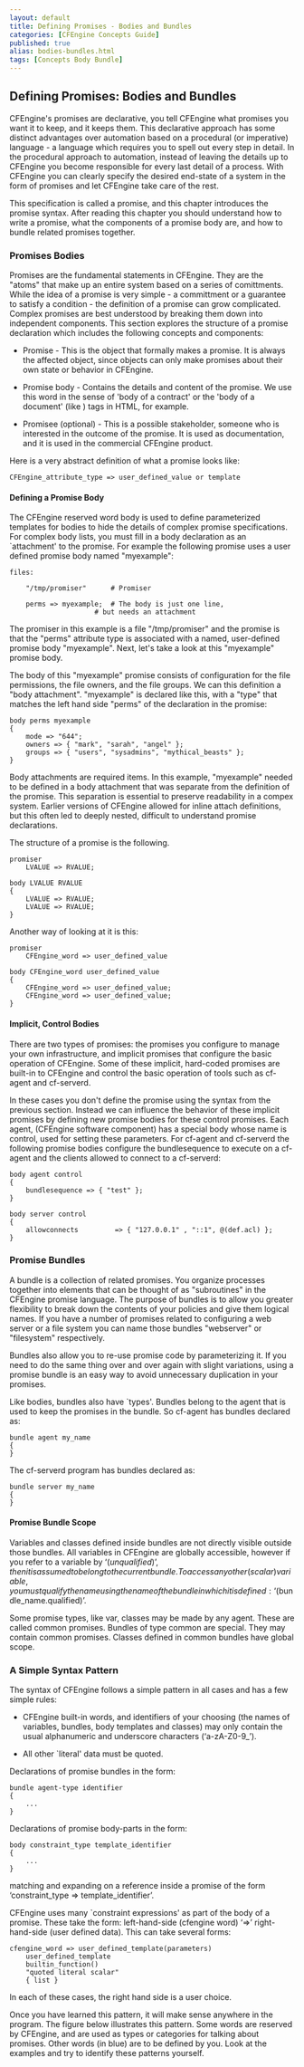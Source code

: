 ```yaml
---
layout: default
title: Defining Promises - Bodies and Bundles
categories: [CFEngine Concepts Guide]
published: true
alias: bodies-bundles.html
tags: [Concepts Body Bundle]
---
```


## Defining Promises: Bodies and Bundles

CFEngine's promises are declarative, you tell CFEngine what promises
you want it to keep, and it keeps them.  This declarative approach has
some distinct advantages over automation based on a procedural (or
imperative) language - a language which requires you to spell out
every step in detail.  In the procedural approach to automation,
instead of leaving the details up to CFEngine you become responsible
for every last detail of a process.  With CFEngine you can clearly
specify the desired end-state of a system in the form of promises and
let CFEngine take care of the rest.

This specification is called a promise, and this chapter introduces
the promise syntax.  After reading this chapter you should understand
how to write a promise, what the components of a promise body are, and
how to bundle related promises together.

### Promises Bodies

Promises are the fundamental statements in CFEngine. They are the
"atoms" that make up an entire system based on a series of
comittments.  While the idea of a promise is very simple - a
committment or a guarantee to satisfy a condition - the definition of
a promise can grow complicated.  Complex promises are best understood
by breaking them down into independent components. This section
explores the structure of a promise declaration which includes the
following concepts and components:

* Promise - This is the object that formally makes a promise. It is always
    the affected object, since objects can only make promises about
    their own state or behavior in CFEngine. 

* Promise body - Contains the details and content of the promise. We use this word in the sense of 'body of a contract' or
    the 'body of a document'  (like <body>) tags in HTML, for example.

* Promisee (optional) - This is a possible stakeholder, someone who is interested in the
    outcome of the promise. It is used as documentation, and it is
    used in the commercial CFEngine product. 

Here is a very abstract definition of what a promise looks like:

    CFEngine_attribute_type => user_defined_value or template

#### Defining a Promise Body 

The CFEngine reserved word body is used to define parameterized
templates for bodies to hide the details of complex promise
specifications. For complex body lists, you must fill in a body
declaration as an `attachment' to the promise.  For example the
following promise uses a user defined promise body named "myexample":

    files:

        "/tmp/promiser"      # Promiser

        perms => myexample;  # The body is just one line, 
                         # but needs an attachment

The promiser in this example is a file "/tmp/promiser" and the promise
is that the "perms" attribute type is associated with a named,
user-defined promise body "myexample".  Next, let's take a look at
this "myexample" promise body.

The body of this "myexample" promise consists of configuration for the
file permissions, the file owners, and the file groups.  We can this
definition a "body attachment".  "myexample" is declared like this,
with a "type" that matches the left hand side "perms" of the
declaration in the promise:

    body perms myexample
    {
        mode => "644";
        owners => { "mark", "sarah", "angel" };
        groups => { "users", "sysadmins", "mythical_beasts" };
    }

Body attachments are required items. In this example, "myexample"
needed to be defined in a body attachment that was separate from the
definition of the promise.  This separation is essential to preserve
readability in a compex system.  Earlier versions of CFEngine allowed
for inline attach definitions, but this often led to deeply nested,
difficult to understand promise declarations.

The structure of a promise is the following.

    promiser
        LVALUE => RVALUE;
     
    body LVALUE RVALUE
    {
        LVALUE => RVALUE;
        LVALUE => RVALUE;
    }

Another way of looking at it is this:

    promiser
        CFEngine_word => user_defined_value

    body CFEngine_word user_defined_value
    {
        CFEngine_word => user_defined_value;
        CFEngine_word => user_defined_value;
    }

#### Implicit, Control Bodies

There are two types of promises: the promises you configure to manage
your own infrastructure, and implicit promises that configure the
basic operation of CFEngine.  Some of these implicit, hard-coded
promises are built-in to CFEngine and control the basic operation of
tools such as cf-agent and cf-serverd.

In these cases you don't define the promise using the syntax from the
previous section.  Instead we can influence the behavior of these
implicit promises by defining new promise bodies for these control
promises. Each agent, (CFEngine software component) has a special body
whose name is control, used for setting these parameters. For cf-agent
and cf-serverd the following promise bodies configure the
bundlesequence to execute on a cf-agent and the clients allowed to
connect to a cf-serverd:

    body agent control
    { 
        bundlesequence => { "test" };
    }

    body server control
    {
        allowconnects         => { "127.0.0.1" , "::1", @(def.acl) };
    }

### Promise Bundles

A bundle is a collection of related promises.  You organize processes
together into elements that can be thought of as "subroutines" in the
CFEngine promise language. The purpose of bundles is to allow you
greater flexibility to break down the contents of your policies and
give them logical names.  If you have a number of promises related to
configuring a web server or a file system you can name those bundles
"webserver" or "filesystem" respectively.

Bundles also allow you to re-use promise code by parameterizing it.
If you need to do the same thing over and over again with slight
variations, using a promise bundle is an easy way to avoid unnecessary
duplication in your promises.

Like bodies, bundles also have `types'. Bundles belong to the agent
that is used to keep the promises in the bundle. So cf-agent has
bundles declared as:

    bundle agent my_name
    {
    }

The cf-serverd program has bundles declared as:

    bundle server my_name
    {
    }

#### Promise Bundle Scope

Variables and classes defined inside bundles are not directly visible
outside those bundles. All variables in CFEngine are globally
accessible, however if you refer to a variable by ‘$(unqualified)’,
then it is assumed to belong to the current bundle. To access any
other (scalar) variable, you must qualify the name using the name of
the bundle in which it is defined: ‘$(bundle_name.qualified)’.

Some promise types, like var, classes may be made by any agent. These
are called common promises. Bundles of type common are special. They
may contain common promises. Classes defined in common bundles have
global scope.

### A Simple Syntax Pattern

The syntax of CFEngine follows a simple pattern in all cases and has a few simple rules:

* CFEngine built-in words, and identifiers of your choosing (the names
  of variables, bundles, body templates and classes) may only contain
  the usual alphanumeric and underscore characters (‘a-zA-Z0-9_’).

* All other `literal' data must be quoted.

Declarations of promise bundles in the form:

    bundle agent-type identifier
    {
        ...
    }

Declarations of promise body-parts in the form:

    body constraint_type template_identifier
    {
        ...
    }

matching and expanding on a reference inside a promise of the form ‘constraint_type => template_identifier’.

CFEngine uses many `constraint expressions' as part of the body of a
promise. These take the form: left-hand-side (cfengine word) ‘=>’
right-hand-side (user defined data). This can take several forms:

    cfengine_word => user_defined_template(parameters)
        user_defined_template
        builtin_function()
        "quoted literal scalar"
        { list }

In each of these cases, the right hand side is a user choice.

Once you have learned this pattern, it will make sense anywhere in the
program. The figure below illustrates this pattern. Some words are
reserved by CFEngine, and are used as types or categories for talking
about promises. Other words (in blue) are to be defined by you. Look
at the examples and try to identify these patterns yourself.

